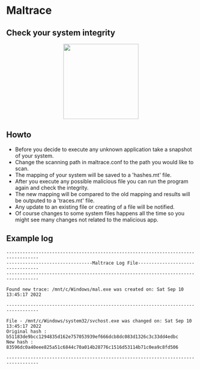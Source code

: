 # Maltrace
## Check your system integrity

<p align="center">
<img src="https://user-images.githubusercontent.com/63206167/189479573-a1c6060a-6069-44db-bdae-b3784ef352d5.png" width="200">
</p>

## Howto

- Before you decide to execute any unknown application take a snapshot of your system.
- Change the scanning path in maltrace.conf to the path you would like to scan.
- The mapping of your system will be saved to a 'hashes.mt' file.
- After you execute any possible malicious file you can run the program again and check the integrity.
- The new mapping will be compared to the old mapping and results will be outputed to a 'traces.mt' file.
- Any update to an existing file or creating of a file will be notified.
- Of course changes to some system files happens all the time so you might see many changes not related to the malicious app.

## Example log

```
----------------------------------------------------------------------------------
--------------------------------Maltrace Log File---------------------------------
----------------------------------------------------------------------------------

Found new trace: /mnt/c/Windows/mal.exe was created on: Sat Sep 10 13:45:17 2022

----------------------------------------------------------------------------------

File - /mnt/c/Windows/system32/svchost.exe was changed on: Sat Sep 10 13:45:17 2022
Original hash : b51183de9bcc1294835d162e757053939ef666dcb8dc083d1326c3c33dd4edbc
New hash : 83596dc0a40eee825a51c6844c70a014b28776c1516d53114b71c0ea9c8fd506

----------------------------------------------------------------------------------
```
